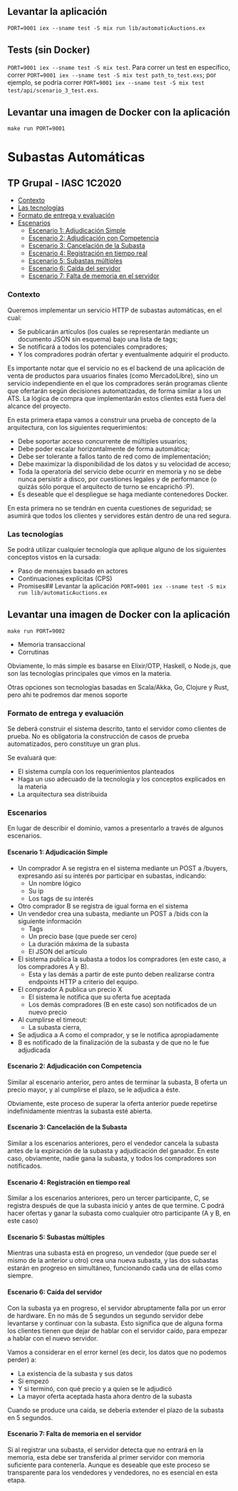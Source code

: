 ## Levantar la aplicación
`PORT=9001 iex --sname test -S mix run lib/automaticAuctions.ex`

## Tests (sin Docker)
`PORT=9001 iex --sname test -S mix test`. Para correr un test en específico, correr `PORT=9001 iex --sname test -S mix test path_to_test.exs`; por ejemplo, se podría correr `PORT=9001 iex --sname test -S mix test test/api/scenario_3_test.exs`.

## Levantar una imagen de Docker con la aplicación
`make run PORT=9001`

# Subastas Automáticas
## TP Grupal - IASC 1C2020

- [Contexto](#contexto)
- [Las tecnologías](#las-tecnologías)
- [Formato de entrega y evaluación](#formato-de-entrega-y-evaluación)
- [Escenarios](#escenarios)
  - [Escenario 1: Adjudicación Simple](#escenario-1-adjudicación-simple)
  - [Escenario 2: Adjudicación con Competencia](#escenario-2-adjudicación-con-competencia)
  - [Escenario 3: Cancelación de la Subasta](#escenario-3-cancelación-de-la-subasta)
  - [Escenario 4: Registración en tiempo real](#escenario-4-registración-en-tiempo-real)
  - [Escenario 5: Subastas múltiples](#escenario-5-subastas-múltiples)
  - [Escenario 6: Caída del servidor](#escenario-6-caída-del-servidor)
  - [Escenario 7: Falta de memoria en el servidor](#escenario-7-falta-de-memoria-en-el-servidor)

### Contexto

Queremos implementar un servicio HTTP de subastas automáticas, en el cual:
* Se publicarán artículos (los cuales se representarán mediante un documento JSON sin esquema) bajo una lista de tags;
* Se notificará a todos los potenciales compradores;
* Y los compradores podrán ofertar y eventualmente adquirir el producto. 

Es importante notar que el servicio no es el backend de una aplicación de venta de productos para usuarios finales (como MercadoLibre), sino un servicio independiente en el que los compradores serán programas cliente que ofertarán según decisiones automatizadas, de forma similar a los un ATS. La lógica de compra que implementarán estos clientes está fuera del alcance del proyecto. 

En esta primera etapa vamos a construir una prueba de concepto de la arquitectura, con los siguientes requerimientos: 
* Debe soportar acceso concurrente de múltiples usuarios;
* Debe poder escalar horizontalmente de forma automática;
* Debe ser tolerante a fallos tanto de red como de implementación;
* Debe maximizar la disponibilidad de los datos y su velocidad de acceso;
* Toda la operatoria del servicio debe ocurrir en memoria y no se debe nunca persistir a disco, por cuestiones legales y de performance (o quizás sólo porque el arquitecto de turno se encaprichó :P).
* Es deseable que el despliegue se haga mediante contenedores Docker. 

En esta primera no se tendrán en cuenta cuestiones de seguridad; se asumirá que todos los clientes y servidores están dentro de una red segura. 

### Las tecnologías

Se podrá utilizar cualquier tecnología que aplique alguno de los siguientes conceptos vistos en la cursada:
* Paso de mensajes basado en actores
* Continuaciones explícitas (CPS)
* Promises## Levantar la aplicación
`PORT=9001 iex --sname test -S mix run lib/automaticAuctions.ex`

## Levantar una imagen de Docker con la aplicación
`make run PORT=9002`
* Memoria transaccional
* Corrutinas

Obviamente, lo más simple es basarse en Elixir/OTP, Haskell, o Node.js, que son las tecnologías principales que vimos en la materia. 

Otras opciones son tecnologías basadas en Scala/Akka, Go, Clojure y Rust, pero ahi te podremos dar menos soporte

### Formato de entrega y evaluación

Se deberá construir el sistema descrito, tanto el servidor como clientes de prueba. No es obligatoria la construcción de casos de prueba automatizados, pero constituye un gran plus. 

Se evaluará que:
* El sistema cumpla con los requerimientos planteados
* Haga un uso adecuado de la tecnología y los conceptos explicados en la materia
* La arquitectura sea distribuida

### Escenarios 

En lugar de describir el dominio, vamos a presentarlo a través de algunos escenarios.

#### Escenario 1: Adjudicación Simple

* Un comprador A se registra en el sistema mediante un POST a /buyers, expresando así su interés por participar en subastas, indicando: 
  * Un nombre lógico
  * Su ip
  * Los tags de su interés
* Otro comprador B se registra de igual forma en el sistema
* Un vendedor crea una subasta, mediante un POST a /bids con la siguiente información
  * Tags
  * Un precio base (que puede ser cero)
  * La duración máxima de la subasta
  * El JSON del artículo
* El sistema publica la subasta a todos los compradores (en este caso, a los compradores A y B). 
  * Esta y las demás a partir de este punto deben realizarse contra endpoints HTTP a criterio del equipo. 
* El comprador A publica un precio X
  * El sistema le notifica que su oferta fue aceptada
  * Los demás compradores (B en este caso) son notificados de un nuevo precio
* Al cumplirse el timeout:
  * La subasta cierra,
* Se adjudica a A como el comprador, y se le notifica apropiadamente
* B es notificado de la finalización de la subasta y de que no le fue adjudicada

#### Escenario 2: Adjudicación con Competencia

Similar al escenario anterior, pero antes de terminar la subasta, B oferta un precio mayor, y al cumplirse el plazo, se le adjudica a éste. 

Obviamente, este proceso de superar la oferta anterior puede repetirse indefinidamente mientras la subasta esté abierta. 

#### Escenario 3: Cancelación de la Subasta

Similar a los escenarios anteriores, pero el vendedor cancela la subasta antes de la expiración de la subasta y adjudicación del ganador. En este caso, obviamente, nadie gana la subasta, y todos los compradores son notificados.

#### Escenario 4: Registración en tiempo real

Similar a los escenarios anteriores, pero un tercer participante, C, se registra después de que la subasta inició y antes de que termine. C podrá hacer ofertas y ganar la subasta como cualquier otro participante (A y B, en este caso)

#### Escenario 5: Subastas múltiples

Mientras una subasta está en progreso, un vendedor (que puede ser el mismo de la anterior u otro) crea una nueva subasta, y las dos subastas estarán en progreso en simultáneo, funcionando cada una de ellas como siempre.  

#### Escenario 6: Caída del servidor

Con la subasta ya en progreso, el servidor abruptamente falla por un error de hardware. En no más de 5 segundos un segundo servidor debe levantarse y continuar con la subasta. 
Esto significa que de alguna forma los clientes tienen que dejar de hablar con el servidor caído, para empezar a hablar con el nuevo servidor.   

Vamos a considerar en el error kernel (es decir, los datos que no podemos perder) a:
* La existencia de la subasta y sus datos
* Si empezó
* Y si terminó, con qué precio y a quien se le adjudicó
* La mayor oferta aceptada hasta ahora dentro de la subasta

Cuando se produce una caída, se debería extender el plazo de la subasta en 5 segundos. 

#### Escenario 7: Falta de memoria en el servidor

Si al registrar una subasta, el servidor detecta que no entrará en la memoria, esta debe ser transferida al primer servidor con memoria suficiente para contenerla. Aunque es deseable que este proceso se transparente para los vendedores y vendedores, no es esencial en esta etapa.
